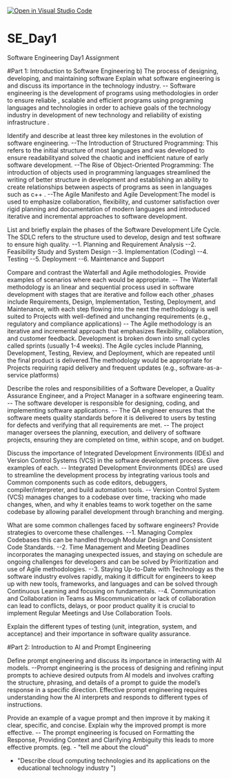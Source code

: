 [![Open in Visual Studio Code](https://classroom.github.com/assets/open-in-vscode-2e0aaae1b6195c2367325f4f02e2d04e9abb55f0b24a779b69b11b9e10269abc.svg)](https://classroom.github.com/online_ide?assignment_repo_id=15555567&assignment_repo_type=AssignmentRepo)
# SE_Day1
Software Engineering Day1 Assignment

#Part 1: Introduction to Software Engineering
b) The process of designing, developing, and maintaining software
Explain what software engineering is and discuss its importance in the technology industry.
-- Software engineering is the development of programs using methodologies in order to ensure reliable , scalable and efficient
programs using programing languages and technologies in order to achieve goals of the technology industry in development of new technology and reliability of existing infrastructure .

Identify and describe at least three key milestones in the evolution of software engineering.
--The Introduction of Structured Programming: This refers to the initial structure of most languages and was developed to ensure readabilityand solved the chaotic and inefficient nature of early software development. 
--The Rise of Object-Oriented Programming: The introduction of objects used in programming languages streamlined the writing of better structure in development and establishing an ability to create relationships between aspects of programs as seen in languages such as c++ . 
--The Agile Manifesto and Agile Development:The model is used to emphasize collaboration, flexibility, and customer satisfaction over rigid planning and documentation of modern languages and introduced iterative and incremental approaches to software development. 

List and briefly explain the phases of the Software Development Life Cycle.
The SDLC refers to the structure used to develop, design and test software to ensure high quality.
--1. Planning and Requirement Analysis
--2. Feasibility Study and System Design
--3. Implementation (Coding)
--4. Testing
--5. Deployment
--6. Maintenance and Support

Compare and contrast the Waterfall and Agile methodologies. Provide examples of scenarios where each would be appropriate.
-- The Waterfall methodology is an linear and sequential process used in software development with stages that are iterative and follow each other ,phases include Requirements, Design, Implementation, Testing, Deployment, and Maintenance, with each step flowing into the next the methodology is well suited to Projects with well-defined and unchanging requirements (e.g., regulatory and compliance applications)
-- The Agile methodology is an iterative and incremental approach that emphasizes flexibility, collaboration, and customer feedback. Development is broken down into small cycles called sprints (usually 1-4 weeks). The Agile cycles include Planning, Development, Testing, Review, and Deployment, which are repeated until the final product is delivered.The methodology would be appropriate for Projects requiring rapid delivery and frequent updates (e.g., software-as-a-service platforms)

Describe the roles and responsibilities of a Software Developer, a Quality Assurance Engineer, and a Project Manager in a software engineering team.
-- The software developer is responsible for designing, coding, and implementing software applications.
-- The QA engineer ensures that the software meets quality standards before it is delivered to users by testing for defects and verifying that all requirements are met.
-- The project manager oversees the planning, execution, and delivery of software projects, ensuring they are completed on time, within scope, and on budget.

Discuss the importance of Integrated Development Environments (IDEs) and Version Control Systems (VCS) in the software development process. Give examples of each.
-- Integrated Development Environments (IDEs) are used to streamline the development process by integrating various tools and Common components such as code editors, debuggers, compiler/interpreter, and build automation tools.
-- Version Control System (VCS) manages changes to a codebase over time, tracking who made changes, when, and why it enables teams to work together on the same codebase by allowing parallel development through branching and merging.

What are some common challenges faced by software engineers? Provide strategies to overcome these challenges.
--1. Managing Complex Codebases this can be handled through Modular Design and Consistent Code Standards.
--2. Time Management and Meeting Deadlines incorporates the managing unexpected issues, and staying on schedule are ongoing challenges for developers and can be solved by Prioritization and use of Agile methodologies.
--3. Staying Up-to-Date with Technology as the software industry evolves rapidly, making it difficult for engineers to keep up with new tools, frameworks, and languages and can be solved through Continuous Learning and focusing on fundamentals.
--4. Communication and Collaboration in Teams as Miscommunication or lack of collaboration can lead to conflicts, delays, or poor product quality it is crucial to implement Regular Meetings and Use Collaboration Tools.


Explain the different types of testing (unit, integration, system, and acceptance) and their importance in software quality assurance.


#Part 2: Introduction to AI and Prompt Engineering


Define prompt engineering and discuss its importance in interacting with AI models.
--Prompt engineering is the process of designing and refining input prompts to achieve desired outputs from AI models and involves crafting the structure, phrasing, and details of a prompt to guide the model’s response in a specific direction. Effective prompt engineering requires understanding how the AI interprets and responds to different types of instructions.


Provide an example of a vague prompt and then improve it by making it clear, specific, and concise. Explain why the improved prompt is more effective.
-- The prompt engineering is focused on Formatting the Response, Providing Context and Clarifying Ambiguity this leads to more effective prompts.
(eg. - "tell me about the cloud"
- "Describe cloud computing technologies and its applications on the educational technology industry ")
